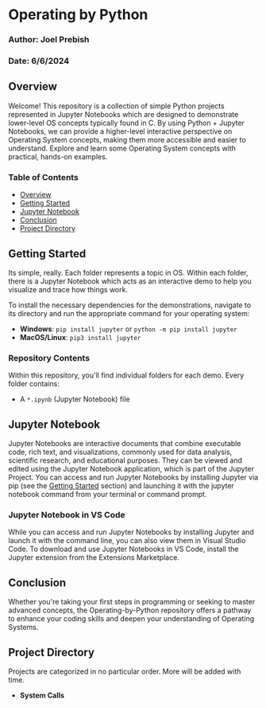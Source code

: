 # Operating by Python

### Author: Joel Prebish  
### Date: 6/6/2024

## Overview

Welcome! This repository is a collection of simple Python projects represented in Jupyter Notebooks which are designed to demonstrate lower-level OS concepts typically found in C. By using Python + Jupyter Notebooks, we can provide a higher-level interactive perspective on Operating System concepts, making them more accessible and easier to understand. Explore and learn some Operating System concepts with practical, hands-on examples.

### Table of Contents

- [Overview](#overview)
- [Getting Started](#getting-started)
- [Jupyter Notebook](#jupyter-notebook)
- [Conclusion](#conclusion)
- [Project Directory](#project-directory)

## Getting Started

Its simple, really. Each folder represents a topic in OS. Within each folder, there is a Jupyter Notebook which acts as an interactive demo to help you visualize and trace how things work.

To install the necessary dependencies for the demonstrations, navigate to its directory and run the appropriate command for your operating system:

- **Windows**: `pip install jupyter` or `python -m pip install jupyter`
- **MacOS/Linux**: `pip3 install jupyter`

### Repository Contents

Within this repository, you'll find individual folders for each demo. Every folder contains:

- A `*.ipynb` (Jupyter Notebook) file

## Jupyter Notebook

Jupyter Notebooks are interactive documents that combine executable code, rich text, and visualizations, commonly used for data analysis, scientific research, and educational purposes. They can be viewed and edited using the Jupyter Notebook application, which is part of the Jupyter Project. You can access and run Jupyter Notebooks by installing Jupyter via pip (see the [Getting Started](#getting-started) section) and launching it with the jupyter notebook command from your terminal or command prompt.

### Jupyter Notebook in VS Code

While you can access and run Jupyter Notebooks by installing Jupyter and launch it with the command line, you can also view them in Visual Studio Code. To download and use Jupyter Notebooks in VS Code, install the Jupyter extension from the Extensions Marketplace.

## Conclusion

Whether you're taking your first steps in programming or seeking to master advanced concepts, the Operating-by-Python repository offers a pathway to enhance your coding skills and deepen your understanding of Operating Systems.

## Project Directory

Projects are categorized in no particular order. More will be added with time.

- **System Calls**
